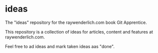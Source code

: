 # ideas
The "ideas" repository for the raywenderlich.com book Git Apprentice.

This repository is a collection of ideas for articles, content and features at raywenderlich.com.

Feel free to ad ideas and mark taken ideas aas "done".

